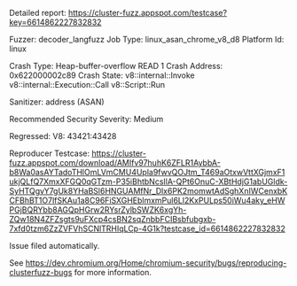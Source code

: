 Detailed report: https://cluster-fuzz.appspot.com/testcase?key=6614862227832832

Fuzzer: decoder_langfuzz
Job Type: linux_asan_chrome_v8_d8
Platform Id: linux

Crash Type: Heap-buffer-overflow READ 1
Crash Address: 0x622000002c89
Crash State:
  v8::internal::Invoke
  v8::internal::Execution::Call
  v8::Script::Run
  
Sanitizer: address (ASAN)

Recommended Security Severity: Medium

Regressed: V8: 43421:43428

Reproducer Testcase: https://cluster-fuzz.appspot.com/download/AMIfv97huhK6ZFLR1AybbA-b8Wa0asAYTadoTHlOmLVmCMU4Upla9fwvQOJtm_T469aOtxwVttXGjmxF1ukjQLfQ7XmxXFGQ0qGTzm-P35iBhtbNcsIlA-QPt6OnuC-XBtHdjG1abUGldk-SyHTQgvY7gUk8YHaBSl6HNGUAMfNr_Dlx6PK2momwtAdSghXnIWCenxbKCFBhBT1O7lfSKAu1a8C96FiSXGHEblmxmPul6Ll2KxPULps50iWu4aky_eHWPGjBQRYbb8AGQpHGrw2RYsrZylbSWZK6xgYh-ZQw18N4ZFZsgts9uFXcp4csBN2sqZnbbFCIBsbfubgxb-7xfd0tzm6ZzZVFVhSCNlTRHIqLCp-4G1k?testcase_id=6614862227832832


Issue filed automatically.

See https://dev.chromium.org/Home/chromium-security/bugs/reproducing-clusterfuzz-bugs for more information.